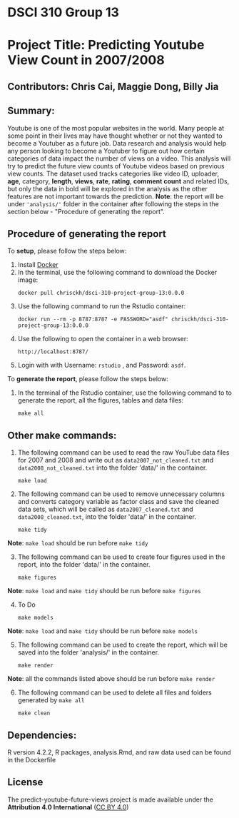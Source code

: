# DSCI 310 Group 13
# Project Title: Predicting Youtube View Count in 2007/2008

## Contributors: Chris Cai, Maggie Dong, Billy Jia

## Summary:
Youtube is one of the most popular websites in the world. Many people at some point in their lives may have thought whether or not they wanted to become a Youtuber as a future job. Data research and analysis would help any person looking to become a Youtuber to figure out how certain categories of data impact the number of views on a video. This analysis will try to predict the future view counts of Youtube videos based on previous view counts. The dataset used tracks categories like video ID, uploader, **age**, category, **length**, **views**, **rate**, **rating**, **comment count** and related IDs, but only the data in bold will be explored in the analysis as the other features are not important towards the prediction. **Note**: the report will be under `'analysis/'` folder in the container after following the steps in the section below - "Procedure of generating the report". 

## Procedure of generating the report
To **setup**, please follow the steps below: 
1. Install [Docker](https://www.docker.com/get-started)
2. In the terminal, use the following command to download the Docker image:
   ```
   docker pull chrisckh/dsci-310-project-group-13:0.0.0
   ```
3. Use the following command to run the Rstudio container:
   ```
   docker run --rm -p 8787:8787 -e PASSWORD="asdf" chrisckh/dsci-310-project-group-13:0.0.0
   ```
4. Use the following to open the container in a web browser:
   ```
   http://localhost:8787/
   ```
5. Login with with Username: `rstudio` , and Password: `asdf`. 

To **generate the report**, please follow the steps below: 
1. In the terminal of the Rstudio container, use the following command to to generate the report, all the figures, tables and data files:
   ```
   make all
   ```

## Other make commands:
1. The following command can be used to read the raw YouTube data files for 2007 and 2008 and write out as `data2007_not_cleaned.txt` and `data2008_not_cleaned.txt` into the folder 'data/' in the container. 
   ```
   make load
   ```
2. The following command can be used to remove unnecessary columns and converts category variable as factor class and save the cleaned data sets, which will be called as `data2007_cleaned.txt` and `data2008_cleaned.txt`, into the folder 'data/' in the container. 
   ```
   make tidy
   ```
**Note**: `make load` should be run before `make tidy`

3. The following command can be used to create four figures used in the report, into the folder 'data/' in the container.
   ```
   make figures
   ```
**Note**: `make load` and `make tidy` should be run before `make figures`

4. To Do
   ```
   make models
   ```
**Note**: `make load` and `make tidy` should be run before `make models`

5. The following command can be used to create the report, which will be saved into the folder 'analysis/' in the container.
   ```
   make render
   ```
**Note**: all the commands listed above should be run before `make render`

6. The following command can be used to delete all files and folders generated by `make all`
   ```
   make clean
   ```

## Dependencies:
R version 4.2.2, R packages, analysis.Rmd, and raw data used can be found in the Dockerfile

## License
The predict-youtube-future-views project is made available under the **Attribution 4.0 International** ([CC BY 4.0](https://creativecommons.org/licenses/by/4.0/))
